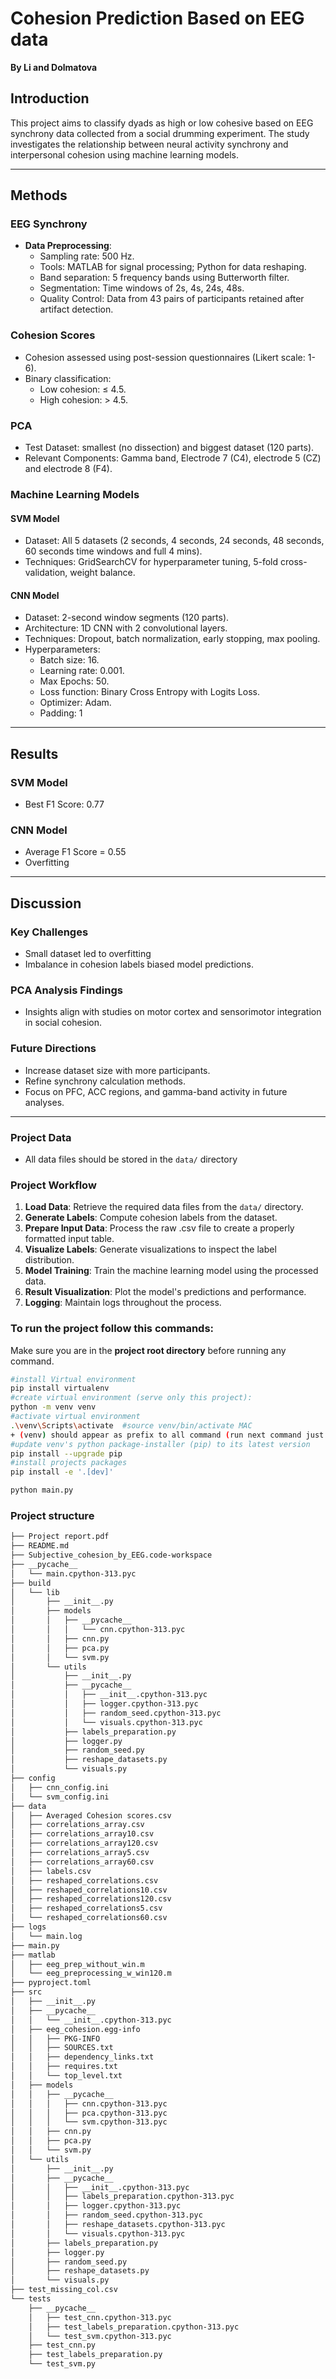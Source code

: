 # Cohesion Prediction Based on EEG data
**By Li and Dolmatova**

## Introduction  
This project aims to classify dyads as high or low cohesive based on EEG synchrony data collected from a social drumming experiment. The study investigates the relationship between neural activity synchrony and interpersonal cohesion using machine learning models.  

---

## Methods  

### EEG Synchrony  
- **Data Preprocessing**:  
  - Sampling rate: 500 Hz.  
  - Tools: MATLAB for signal processing; Python for data reshaping.  
  - Band separation: 5 frequency bands using Butterworth filter.  
  - Segmentation: Time windows of 2s, 4s, 24s, 48s. 
  - Quality Control: Data from 43 pairs of participants retained after artifact detection.


### Cohesion Scores  
- Cohesion assessed using post-session questionnaires (Likert scale: 1-6).  
- Binary classification:  
  - Low cohesion: ≤ 4.5.  
  - High cohesion: > 4.5.

### PCA 
- Test Dataset: smallest (no dissection) and biggest dataset (120 parts).
- Relevant Components: Gamma band, Electrode 7 (C4), electrode 5 (CZ) and electrode 8 (F4).

### Machine Learning Models  

#### SVM Model  
- Dataset: All 5 datasets (2 seconds, 4 seconds, 24 seconds, 48 seconds, 60 seconds time windows and full 4 mins).  
- Techniques: GridSearchCV for hyperparameter tuning, 5-fold cross-validation, weight balance.

#### CNN Model  
- Dataset: 2-second window segments (120 parts).
- Architecture: 1D CNN with 2 convolutional layers.  
- Techniques: Dropout, batch normalization, early stopping, max pooling.  
- Hyperparameters:  
  - Batch size: 16.  
  - Learning rate: 0.001.  
  - Max Epochs: 50.  
  - Loss function: Binary Cross Entropy with Logits Loss.  
  - Optimizer: Adam.  
  - Padding: 1

---

## Results  

### SVM Model  
- Best F1 Score: 0.77

### CNN Model  
- Average F1 Score =  0.55
- Overfitting 

---

## Discussion  

### Key Challenges  
- Small dataset led to overfitting  
- Imbalance in cohesion labels biased model predictions.  

### PCA Analysis Findings  
- Insights align with studies on motor cortex and sensorimotor integration in social cohesion.

### Future Directions  
- Increase dataset size with more participants.  
- Refine synchrony calculation methods.  
- Focus on PFC, ACC regions, and gamma-band activity in future analyses.

---

### Project Data
- All data files should be stored in the `data/` directory

### Project Workflow

1. **Load Data**: Retrieve the required data files from the `data/` directory.
2. **Generate Labels**: Compute cohesion labels from the dataset.
3. **Prepare Input Data**: Process the raw .csv file to create a properly formatted input table.
4. **Visualize Labels**: Generate visualizations to inspect the label distribution.
5. **Model Training**: Train the machine learning model using the processed data.
6. **Result Visualization**: Plot the model's predictions and performance.
7. **Logging**: Maintain logs throughout the process.

### To run the project follow this commands:
Make sure you are in the **project root directory** before running any command.

```bash 
#install Virtual environment
pip install virtualenv
#create virtual environment (serve only this project):
python -m venv venv
#activate virtual environment
.\venv\Scripts\activate  #source venv/bin/activate MAC
+ (venv) should appear as prefix to all command (run next command just after activating venv)
#update venv's python package-installer (pip) to its latest version
pip install --upgrade pip
#install projects packages
pip install -e '.[dev]'   

python main.py
``` 

### Project structure
```bash
├── Project report.pdf
├── README.md
├── Subjective_cohesion_by_EEG.code-workspace
├── __pycache__
│   └── main.cpython-313.pyc
├── build
│   └── lib
│       ├── __init__.py
│       ├── models
│       │   ├── __pycache__
│       │   │   └── cnn.cpython-313.pyc
│       │   ├── cnn.py
│       │   ├── pca.py
│       │   └── svm.py
│       └── utils
│           ├── __init__.py
│           ├── __pycache__
│           │   ├── __init__.cpython-313.pyc
│           │   ├── logger.cpython-313.pyc
│           │   ├── random_seed.cpython-313.pyc
│           │   └── visuals.cpython-313.pyc
│           ├── labels_preparation.py
│           ├── logger.py
│           ├── random_seed.py
│           ├── reshape_datasets.py
│           └── visuals.py
├── config
│   ├── cnn_config.ini
│   └── svm_config.ini
├── data
│   ├── Averaged Cohesion scores.csv
│   ├── correlations_array.csv
│   ├── correlations_array10.csv
│   ├── correlations_array120.csv
│   ├── correlations_array5.csv
│   ├── correlations_array60.csv
│   ├── labels.csv
│   ├── reshaped_correlations.csv
│   ├── reshaped_correlations10.csv
│   ├── reshaped_correlations120.csv
│   ├── reshaped_correlations5.csv
│   └── reshaped_correlations60.csv
├── logs
│   └── main.log
├── main.py
├── matlab
│   ├── eeg_prep_without_win.m
│   └── eeg_preprocessing_w_win120.m
├── pyproject.toml
├── src
│   ├── __init__.py
│   ├── __pycache__
│   │   └── __init__.cpython-313.pyc
│   ├── eeg_cohesion.egg-info
│   │   ├── PKG-INFO
│   │   ├── SOURCES.txt
│   │   ├── dependency_links.txt
│   │   ├── requires.txt
│   │   └── top_level.txt
│   ├── models
│   │   ├── __pycache__
│   │   │   ├── cnn.cpython-313.pyc
│   │   │   ├── pca.cpython-313.pyc
│   │   │   └── svm.cpython-313.pyc
│   │   ├── cnn.py
│   │   ├── pca.py
│   │   └── svm.py
│   └── utils
│       ├── __init__.py
│       ├── __pycache__
│       │   ├── __init__.cpython-313.pyc
│       │   ├── labels_preparation.cpython-313.pyc
│       │   ├── logger.cpython-313.pyc
│       │   ├── random_seed.cpython-313.pyc
│       │   ├── reshape_datasets.cpython-313.pyc
│       │   └── visuals.cpython-313.pyc
│       ├── labels_preparation.py
│       ├── logger.py
│       ├── random_seed.py
│       ├── reshape_datasets.py
│       └── visuals.py
├── test_missing_col.csv
└── tests
    ├── __pycache__
    │   ├── test_cnn.cpython-313.pyc
    │   ├── test_labels_preparation.cpython-313.pyc
    │   └── test_svm.cpython-313.pyc
    ├── test_cnn.py
    ├── test_labels_preparation.py
    └── test_svm.py
``` 